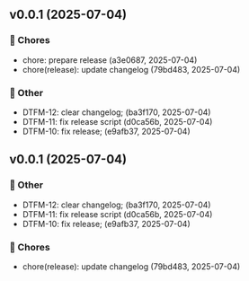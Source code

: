 
## v0.0.1 (2025-07-04)

### 🔧 Chores
- chore: prepare release (a3e0687, 2025-07-04)
- chore(release): update changelog (79bd483, 2025-07-04)

### 🔹 Other
- DTFM-12: clear changelog; (ba3f170, 2025-07-04)
- DTFM-11: fix release script (d0ca56b, 2025-07-04)
- DTFM-10: fix release; (e9afb37, 2025-07-04)


## v0.0.1 (2025-07-04)

### 🔹 Other
- DTFM-12: clear changelog; (ba3f170, 2025-07-04)
- DTFM-11: fix release script (d0ca56b, 2025-07-04)
- DTFM-10: fix release; (e9afb37, 2025-07-04)

### 🔧 Chores
- chore(release): update changelog (79bd483, 2025-07-04)

